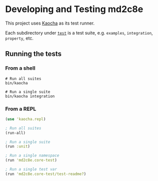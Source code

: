 # Developing and Testing md2c8e

This project uses [Kaocha][kaocha] as its test runner.

Each subdirectory under [`test`][test-dir] is a test suite, e.g. `examples`, `integration`,
`property`, etc.


## Running the tests

### From a shell

```shell
# Run all suites
bin/kaocha

# Run a single suite
bin/kaocha integration
```

### From a REPL

```clojure
(use 'kaocha.repl)

; Run all suites
(run-all)

; Run a single suite
(run :unit)

; Run a single namespace
(run 'md2c8e.core-test)

; Run a single test var
(run 'md2c8e.core-test/test-readme?)
```


[kaocha]: https://github.com/lambdaisland/kaocha
[test-dir]: ../test/
